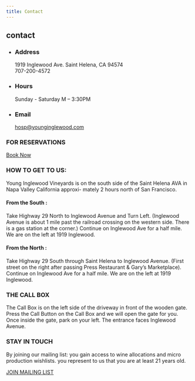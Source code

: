 ```yaml
---
title: Contact
---
```

## contact

 
- ### Address
  1919 Inglewood Ave. 
  Saint Helena, CA 94574  
  707-200-4572

- ### Hours
  Sunday - Saturday
  M – 3:30PM

- ### Email
  [hosp@younginglewood.com](mailto:hosp@younginglewood.com)

### FOR RESERVATIONS
[Book Now](https://www.exploretock.com/younginglewood)

### HOW TO GET TO US:
Young Inglewood Vineyards is on the south side of the Saint Helena AVA in Napa Valley California approxi- mately 2 hours north of San Francisco.
#### From the South :
Take Highway 29 North to Inglewood Avenue and Turn Left. (Inglewood Avenue is about 1 mile past the railroad crossing on the western side. There is a gas station at the corner.) Continue on Inglewood Ave for a half mile. We are on the left at 1919 Inglewood.
#### From the North :
Take Highway 29 South through Saint Helena to Inglewood Avenue. (First street on the right after passing Press Restaurant & Gary’s Marketplace). Continue on Inglewood Ave for a half mile. We are on the left at 1919 Inglewood.

### THE CALL BOX
The Call Box is on the left side of the driveway in front of the wooden gate. Press the Call Button on the Call Box and we will open the gate for you. Once inside the gate, park on your left. The entrance faces Inglewood Avenue.

### STAY IN TOUCH
By joining our mailing list:
you gain access to wine allocations and micro production wishlists. you represent to us that you are at least 21 years old.

[JOIN MAILING LIST](#)